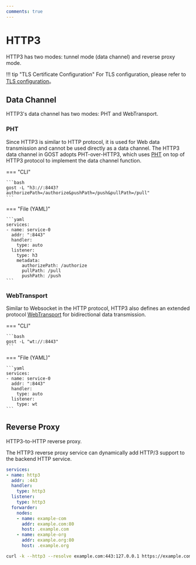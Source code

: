 ```yaml
---
comments: true
---
```


# HTTP3

HTTP3 has two modes: tunnel mode (data channel) and reverse proxy mode.

!!! tip "TLS Certificate Configuration"
    For TLS configuration, please refer to [TLS configuration](/en/tutorials/tls/)。

## Data Channel

HTTP3's data channel has two modes: PHT and WebTransport.

### PHT

Since HTTP3 is similar to HTTP protocol, it is used for Web data transmission and cannot be used directly as a data channel. The HTTP3 data channel in GOST adopts PHT-over-HTTP3, which uses [PHT](/en/tutorials/protocols/pht/) on top of HTTP3 protocol to implement the data channel function.

=== "CLI"

    ```bash
    gost -L "h3://:8443?authorizePath=/authorize&pushPath=/push&pullPath=/pull"
    ```

=== "File (YAML)"

    ```yaml
    services:
    - name: service-0
      addr: ":8443"
      handler:
        type: auto
      listener:
        type: h3
        metadata:
          authorizePath: /authorize
          pullPath: /pull
          pushPath: /push
    ```

### WebTransport

Similar to Websocket in the HTTP protocol, HTTP3 also defines an extended protocol [WebTransport](https://web.dev/webtransport/) for bidirectional data transmission.

=== "CLI"

    ```bash
    gost -L "wt://:8443"
    ```

=== "File (YAML)"

    ```yaml
    services:
    - name: service-0
      addr: ":8443"
      handler:
        type: auto
      listener:
        type: wt
    ```

## Reverse Proxy

HTTP3-to-HTTP reverse proxy.

The HTTP3 reverse proxy service can dynamically add HTTP/3 support to the backend HTTP service.

```yaml
services:
- name: http3
  addr: :443
  handler:
    type: http3
  listener:
    type: http3
  forwarder:
    nodes:
    - name: example-com
      addr: example.com:80
      host: .example.com
    - name: example-org
      addr: example.org:80
      host: .example.org
```

```bash
curl -k --http3 --resolve example.com:443:127.0.0.1 https://example.com
```

